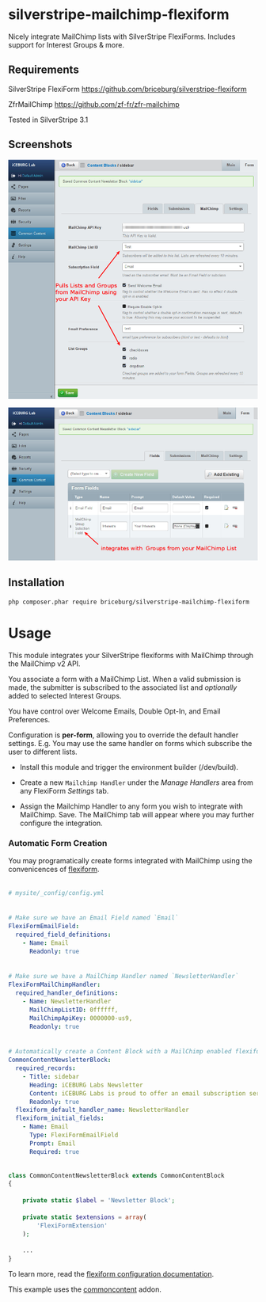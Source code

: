 silverstripe-mailchimp-flexiform
================================

Nicely integrate MailChimp lists with SilverStripe FlexiForms. Includes support for Interest Groups & more.


Requirements
------------

SilverStripe FlexiForm https://github.com/briceburg/silverstripe-flexiform

ZfrMailChimp https://github.com/zf-fr/zfr-mailchimp

Tested in SilverStripe 3.1

Screenshots
-----------

![flexiform fields](docs/screenshots/mailchimp_flexiform_1.png?raw=true)

![field editing](docs/screenshots/mailchimp_flexiform_2.png?raw=true)

Installation
------------

```
php composer.phar require briceburg/silverstripe-mailchimp-flexiform
```

Usage 
=====

This module integrates your SilverStripe flexiforms with MailChimp through the MailChimp v2 API. 

You associate a form with a MailChimp List. When a valid submission is made, the 
submitter is subscribed to the associated list and _optionally_ 
added to selected Interest Groups. 

You have control over Welcome Emails, Double Opt-In, and Email Preferences. 

Configuration is **per-form**, allowing you to override the default handler settings. E.g. You may use the same handler on forms which subscribe the user to different lists.


* Install this module and trigger the environment builder (/dev/build). 

* Create a new `Mailchimp Handler` under the _Manage Handlers_ area from any FlexiForm _Settings_ tab.

* Assign the Mailchimp Handler to any form you wish to integrate with MailChimp. Save. The MailChimp tab will appear where you may further configure the integration. 



### Automatic Form Creation

You may programatically create forms integrated with MailChimp using the
convenicences of [flexiform](https://github.com/briceburg/silverstripe-flexiform). 


```yaml

# mysite/_config/config.yml


# Make sure we have an Email Field named `Email`
FlexiFormEmailField:
  required_field_definitions: 
    - Name: Email
      Readonly: true
      

# Make sure we have a MailChimp Handler named `NewsletterHandler`
FlexiFormMailChimpHandler:
  required_handler_definitions:
    - Name: NewsletterHandler
      MailChimpListID: 0ffffff, 
      MailChimpApiKey: 0000000-us9,
      Readonly: true


# Automatically create a Content Block with a MailChimp enabled flexiform 
CommonContentNewsletterBlock:
  required_records:
    - Title: sidebar
      Heading: iCEBURG Labs Newsletter
      Content: iCEBURG Labs is proud to offer an email subscription service...
      Readonly: true
  flexiform_default_handler_name: NewsletterHandler
  flexiform_initial_fields:
    - Name: Email
      Type: FlexiFormEmailField
      Prompt: Email
      Required: true

```


```php

class CommonContentNewsletterBlock extends CommonContentBlock
{

    private static $label = 'Newsletter Block';

    private static $extensions = array(
        'FlexiFormExtension'
    );
    
    ...
}

```


To learn more, read the [flexiform configuration documentation](https://github.com/briceburg/silverstripe-flexiform/blob/master/docs/CONFIGURATION.md).

This example uses the [commoncontent](https://github.com/briceburg/silverstripe-commoncontent) addon.



